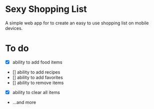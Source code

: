 # Sexy Shopping List
A simple web app for to create an easy to use shopping list on mobile devices.

# To do
* [X] ability to add food items
* [] ability to add recipes
* [] ability to add favorites
* [] ability to remove items
* [X] ability to clear all items
* ...and more


